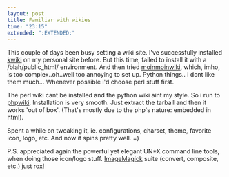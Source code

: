 ```yaml
---
layout: post
title: Familiar with wikies
time: "23:15"
extended: ":EXTENDED:"
---
```


This couple of days been busy setting a wiki site.  I've successfully installed <a href=http://kwiki.org/>kwiki</a> on my personal site before. But this time, failed to install it with a /blah/public_html/ environment. And then tried <a href=http://moin.sf.net/>moinmoinwiki</a>, which, imho, is too complex..oh..well too annoying to set up. Python things.. i dont like them much... Whenever possible i'd choose perl stuff first. 

The perl wiki cant be installed and the python wiki aint my style. So i run to <a href=phpwiki.sf.net>phpwiki</a>. Installation is very smooth. Just extract the tarball and then it works 'out of box'. (That's mostly due to the php's nature: embedded in html).

Spent a while on tweaking it, ie. configurations, charset, theme, favorite icon, logo, etc. And now it spins pretty well. =)

P.S. appreciated again the powerful yet elegant UN*X command line tools, when doing those icon/logo stuff.  <a href=http://www.imagemagick.org/>ImageMagick</a> suite (convert, composite, etc.) just rox!

